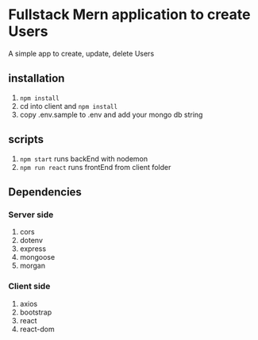 # Fullstack Mern application to create Users

A simple app to create, update, delete Users

## installation

1. `npm install`
2. cd into client and `npm install`
3. copy .env.sample to .env and add your mongo db string

## scripts

1. `npm start` runs backEnd with nodemon
2. `npm run react` runs frontEnd from client folder

## Dependencies

### Server side

1. cors
2. dotenv
3. express
4. mongoose
5. morgan

### Client side

1. axios
2. bootstrap
3. react
4. react-dom

